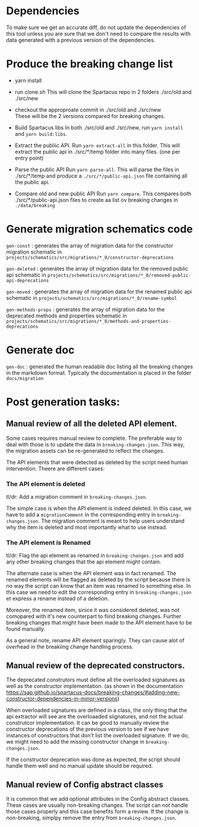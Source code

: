 # Dependencies

To make sure we get an accurate diff, do not update the dependencies of this tool unless you are sure that we don't need to compare the results with data generated with a previous version of the dependencies.

# Produce the breaking change list

- yarn install

- run clone.sh
This will clone the Spartacus repo in 2 folders ./src/old and ./src/new

- checkout the approproate commit in ./src/old and ./src/new  
These will be the 2 versions compared for breaking changes.

- Build Spartacus libs
In both ./src/old and ./src/new, run `yarn install` and `yarn build:libs`.


- Extract the publiic API.
Run `yarn extract-all` in this folder.  This will extract the public api in ./src/*/temp folder into many files. (one per entry point)

- Parse the public API
Run `yarn parse-all`.  This will parse the files in ./src/*/temp and produce a `./src/*/public-api.json` file containing all the public api.

- Compare old and new public API
Run `yarn compare`.  This compares both ./src/*/public-api.json files to create aa list ov breaking changes in `./data/breaking`

# Generate migration schematics code

`gen-const` : generates the array of migration data for the constructor migration schematic in `projects/schematics/src/migrations/*_0/constructor-deprecations`


`gen-deleted` : generates the array of migration data for the removed public api schematic in `projects/schematics/src/migrations/*_0/removed-public-api-deprecations`

`gen-moved` : generates the array of migration data for the renamed public api schematic in `projects/schematics/src/migrations/*_0/rename-symbol`


`gen-methods-props` : generates the array of migration data for the deprecated methods and properties schematic in `projects/schematics/src/migrations/*_0/methods-and-properties-deprecations`

# Generate doc
`gen-doc` : generated the human readable doc listing all the breaking changes in the markdown format.
Typically the documentation is placed in the folder `docs/migration`


# Post generation tasks:

## Manual review of all the deleted API element.

Some cases requires manual review to complete.  The preferable way to deal with those is to update the data in `breaking-changes.json`.  This way, the migration assets can be re-generated to reflect the changes.

The API elements that were detected as deleted by the script need human intervention.  Theere are different cases:

### The API element is deleted

tl/dr: Add a migration comment in `breaking-changes.json`.

The simple case is when the API element is indeed deleted.  In this case, we have to add a `migrationComment` in the corresponding entry in `breaking-changes.json`.  The migration comment is meant to help users understand why the item is deleted and most importantly what to use instead.

### The API element is Renamed

tl/dr: Flag the api element as renamed in `breaking-changes.json` and add any other breaking changes that the api element might contain.

The alternate case is when the API element was in fact renamed.  The renamed elements will be flagged as deleted by the script because there is no way the script can know that an item was renamed to something else. In this case we need to edit the corresponding entry in `breaking-changes.json` et express a rename instead of a deletion.

Moreover, the renamed item, sinice it was considered deleted, was not comopared with it's new counterpart to fiind breaking changes.  Further breaking changes that might have been made to the API element have to be found manually.

As a general note, rename API element sparingly.  They can cause alot of overhead in the breakiing change handling process.

## Manual review of the deprecated constructors.

The deprecated construtors must define all the overloaded signatures as well as the constructor implementation. (as shown in the documentation https://sap.github.io/spartacus-docs/breaking-changes/#adding-new-constructor-dependencies-in-minor-versions)

When overloaded signatures are defined in a class, the only thing that the api extractor will see are the overloaaded siignatures, and not the actual construtcor implementation. It can be good to manually review the constructor deprecations of the previous version to see if we have instances of constructors that don't list the overloaded signature.  If we do, we might need to add the missing constructor change in `breaking-changes.json`.

If the constructor deprecation was done as expected, the script should handle them well and no manual update should be required.

## Manual review of Config abstract classes

It is common that we add optional attributes in the Config abstract classes.  These cases are usually non-breaking changes.  The script can not handle those cases properly and this case benefits form a review.  If the change is non-breaking, simplpy remove the entry from `breaking-changes.json`.